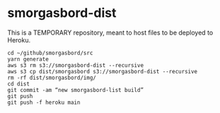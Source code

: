 # smorgasbord-dist

This is a TEMPORARY repository, meant to host files to be deployed to Heroku.


```
cd ~/github/smorgasbord/src
yarn generate
aws s3 rm s3://smorgasbord-dist --recursive
aws s3 cp dist/smorgasbord s3://smorgasbord-dist --recursive 
rm -rf dist/smorgasbord/img/
cd dist
git commit -am “new smorgasbord-list build”
git push 
git push -f heroku main

```

